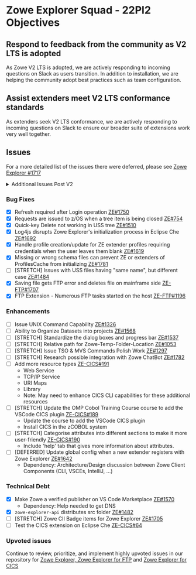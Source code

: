 # Zowe Explorer Squad - 22PI2 Objectives

## Respond to feedback from the community as V2 LTS is adopted
As Zowe V2 LTS is adopted, we are actively responding to incoming questions on Slack as users transition. In addition to installation, we are helping the community adopt best practices such as team configuration.

## Assist extenders meet V2 LTS conformance standards
As extenders seek V2 LTS conformance, we are actively responding to incoming questions on Slack to ensure our broader suite of extensions work very well together.

## Issues
For a more detailed list of the issues there were deferred, please see [Zowe Explorer #1717](https://github.com/zowe/vscode-extension-for-zowe/issues/1717)


<details>
 <summary>Additional Issues Post V2</summary>

- [x] https://github.com/zowe/vscode-extension-for-zowe/issues/1732
- [x] https://github.com/zowe/vscode-extension-for-zowe/issues/1701
- [x] https://github.com/zowe/vscode-extension-for-zowe/issues/1780
- [x] https://github.com/zowe/vscode-extension-for-zowe/issues/1789
- [x] https://github.com/zowe/vscode-extension-for-zowe/issues/1774
- [x] https://github.com/zowe/vscode-extension-for-zowe/issues/1776
- [x] FTP: https://github.com/zowe/vscode-extension-for-zowe/issues/1813
- [x] https://github.com/zowe/vscode-extension-for-zowe/issues/1801
- [x] https://github.com/zowe/vscode-extension-for-zowe/issues/1803
- [x] https://github.com/zowe/vscode-extension-for-zowe/issues/1811
- [x] https://github.com/zowe/vscode-extension-for-zowe/issues/1819
- [x] https://github.com/zowe/vscode-extension-for-zowe/issues/1824
- [x] https://github.com/zowe/vscode-extension-for-zowe/issues/1823
- [x] https://github.com/zowe/vscode-extension-for-zowe/issues/1822
- [x] https://github.com/zowe/vscode-extension-for-zowe/issues/1821
- [x] https://github.com/zowe/vscode-extension-for-zowe/issues/1665
- [x] https://github.com/zowe/vscode-extension-for-zowe/issues/1840
- [x] https://github.com/zowe/vscode-extension-for-zowe/issues/1827
- [x] https://github.com/zowe/vscode-extension-for-zowe/issues/1804
- [x] https://github.com/zowe/vscode-extension-for-zowe/issues/1826
- [x] https://github.com/zowe/vscode-extension-for-zowe/issues/1751
- [x] https://github.com/zowe/vscode-extension-for-zowe/issues/1799
- [x] https://github.com/zowe/vscode-extension-for-zowe/issues/1842
- [x] https://github.com/zowe/vscode-extension-for-zowe/issues/1841
- [x] https://github.com/zowe/vscode-extension-for-zowe/issues/1837
</details>

### Bug Fixes
- [x] Refresh required after Login operation [ZE#1750](https://github.com/zowe/vscode-extension-for-zowe/issues/1750)
- [x] Requests are issued to z/OS when a tree item is being closed [ZE#754](https://github.com/zowe/vscode-extension-for-zowe/issues/754)
- [x] Quick-key Delete not working in USS tree [ZE#1510](https://github.com/zowe/vscode-extension-for-zowe/issues/1510)
- [x] Log4js disrupts Zowe Explorer's initialization process in Eclipse Che [ZE#1692](https://github.com/zowe/vscode-extension-for-zowe/issues/1692)
- [x] Handle profile creation/update for ZE extender profiles requiring credentials when the user leaves them blank [ZE#1619](https://github.com/zowe/vscode-extension-for-zowe/issues/1619)
- [x] Missing or wrong schema files can prevent ZE or extenders of ProfilesCache from initializing [ZE#1781](https://github.com/zowe/vscode-extension-for-zowe/issues/1781)
- [ ] [STRETCH] Issues with USS files having "same name", but different case [ZE#1484](https://github.com/zowe/vscode-extension-for-zowe/issues1484)
- [x] Saving file gets FTP error and deletes file on mainframe side [ZE-FTP#1707](https://github.com/zowe/vscode-extension-for-zowe/issues/1707)
- [x] FTP Extension - Numerous FTP tasks started on the host [ZE-FTP#1196](https://github.com/zowe/vscode-extension-for-zowe/issues/1196)

### Enhancements
- [ ] Issue UNIX Command Capability [ZE#1326](https://github.com/zowe/vscode-extension-for-zowe/issues/1236)
- [ ] Ability to Organize Datasets into projects [ZE#1568](https://github.com/zowe/vscode-extension-for-zowe/issues/1568)
- [ ] [STRETCH] Standardize the dialog boxes and progress bar [ZE#1537](https://github.com/zowe/vscode-extension-for-zowe/issues/1537)
- [ ] [STRETCH] Relative path for Zowe-Temp-Folder-Location [ZE#1053](https://github.com/zowe/vscode-extension-for-zowe/issues/1053)
- [ ] [STRETCH] Issue TSO & MVS Commands Polish Work [ZE#1297](https://github.com/zowe/vscode-extension-for-zowe/issues/1297)
- [ ] [STRETCH] Research possible integration with Zowe ChatBot [ZE#1782](https://github.com/zowe/vscode-extension-for-zowe/issues/1782)
- [ ] Add more resource types [ZE-CICS#191](https://github.com/zowe/vscode-extension-for-cics/issues/191)
  - Web Service
  - TCP/IP Service
  - URI Maps
  - Library
  - Note: May need to enhance CICS CLI capabilities for these additional resources
- [ ] [STRETCH] Update the OMP Cobol Training Course course to add the VSCode CICS plugin [ZE-CICS#189](https://github.com/zowe/vscode-extension-for-cics/issues/189)
  - Update the course to add the VSCode CICS plugin
  - Install CICS in the zCOBOL system
- [ ] [STRETCH] Categorise attributes into different sections to make it more user-friendly [ZE-CICS#190](https://github.com/zowe/vscode-extension-for-cics/issues/190)
  - Include 'help' tab that gives more information about attributes.
- [ ] [DEFERRED] Update global config when a new extender registers with Zowe Explorer [ZE#1642](https://github.com/zowe/vscode-extension-for-zowe/issues/1642)
  - Dependency: Architecture/Design discussion between Zowe Client Components (CLI, VSCEs, IntelliJ, ...)

### Technical Debt
- [x] Make Zowe a verified publisher on VS Code Marketplace [ZE#1570](https://github.com/zowe/vscode-extension-for-zowe/issues/1570)
  - Dependency: Help needed to get DNS
- [x] `zowe-explorer-api` distributes src folder [ZE#1482](https://github.com/zowe/vscode-extension-for-zowe/issues/1482)
- [ ] [STRETCH] Zowe CII Badge items for Zowe Explorer [ZE#1705](https://github.com/zowe/vscode-extension-for-zowe/issues/1705)
- [ ] Test the CICS extension on Eclipse Che [ZE-CICS#64](https://github.com/zowe/vscode-extension-for-cics/issues/64)

### Upvoted issues
Continue to review, prioritize, and implement highly upvoted issues in our repository for [Zowe Explorer, Zowe Explorer for FTP](https://github.com/zowe/vscode-extension-for-zowe/issues?q=is%3Aissue+is%3Aopen+sort%3Areactions-%2B1-desc) and [Zowe Explorer for CICS](https://github.com/zowe/vscode-extension-for-cics/issues?q=is%3Aissue+is%3Aopen+sort%3Areactions-%2B1-desc)
